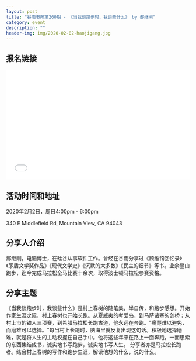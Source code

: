 ```yaml
---
layout: post
title: "谷雨书苑第260期 - 《当我谈跑步时，我谈些什么》 by 郝继刚"
category: event
description: ""
header-img: img/2020-02-02-haojigang.jpg
---
```


## 报名链接
<div style="width:100%; text-align:left;" ><iframe src="//eventbrite.com/tickets-external?eid=91565136789&ref=etckt" frameborder="0" height="300" width="100%" vspace="0" hspace="0" marginheight="5" marginwidth="5" scrolling="auto" allowtransparency="true"></iframe></div>

## 活动时间和地址
2020年2月2日，周日4:00pm - 6:00pm

340 E Middlefield Rd, Mountain View, CA 94043

## 分享人介绍
郝继刚，电脑博士，在硅谷从事软件工作。曾经在谷雨分享过《顾维钧回忆录》《茅盾文学奖作品》《现代文学史》《沉默的大多数》《民主的细节》等书。业余登山跑步，迄今完成马拉松全马比赛十余次，取得波士顿马拉松参赛资格。

## 分享主题
《当我谈跑步时，我谈些什么》是村上春树的随笔集，半自传，和跑步感想。开始作家生涯之际，村上春树也开始长跑。从夏威夷的考爱岛，到马萨诸塞的剑桥；从村上市的铁人三项赛，到希腊马拉松长跑古道，他永远在奔跑。"痛楚难以避免，而磨难可以选择。"每当村上长跑时，脑海里就反复出现这句话。积极地选择磨难，就是将人生的主动权握在自己手中。他将这些年来在路上一面奔跑，一面思索的东西集结成书，诚实地书写跑步，诚实地书写人生。 分享者亦是马拉松长跑者。结合村上春树的写作和跑步生涯，解读他想的什么，说的什么。 



 

